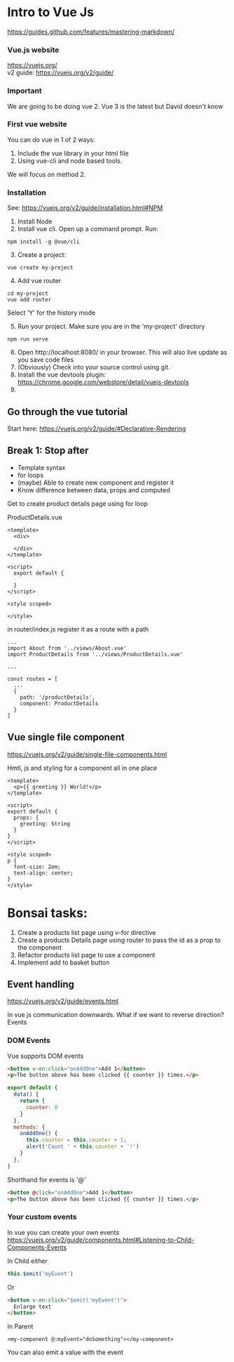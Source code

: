 # Intro to Vue Js
https://guides.github.com/features/mastering-markdown/

### Vue.js website
https://vuejs.org/  
v2 guide: https://vuejs.org/v2/guide/



### Important
We are going to be doing vue 2. Vue 3 is the latest but David doesn't know

### First vue website 
You can do vue in 1 of 2 ways:
1. Include the vue library in your html file
2. Using vue-cli and node based tools.

We will focus on method 2.

### Installation
See: https://vuejs.org/v2/guide/installation.html#NPM

1. Install Node
2. Install vue cli. Open up a command prompt. Run:
```
npm install -g @vue/cli
```
3. Create a project:
```
vue create my-project
```
4. Add vue router
```
cd my-project
vue add router
```
Select 'Y' for the history mode 

5. Run your project. Make sure you are in the 'my-project' directory
```
npm run serve
```
6. Open http://localhost:8080/ in your browser. This will also live update as you save code files
7. (Obviously) Check into your source control using git.
8. Install the vue devtools plugin: https://chrome.google.com/webstore/detail/vuejs-devtools
9. 

## Go through the vue tutorial
Start here: https://vuejs.org/v2/guide/#Declarative-Rendering

## Break 1: Stop after 
- Template syntax
- for loops
- (maybe) Able to create new component and register it
- Know difference between data, props and computed


Get to create product details page using for loop

ProductDetails.vue
```
<template>
  <div>

  </div>
</template>

<script>
  export default {
    
  }
</script>

<style scoped>

</style>
```
in router/index.js register it as a route with a path
```
...
import About from '../views/About.vue'
import ProductDetails from '../views/ProductDetails.vue'

...

const routes = [
  ...
  {
    path: '/productDetails',
    component: ProductDetails
  }
]
```


## Vue single file component
https://vuejs.org/v2/guide/single-file-components.html

Hmtl, js and styling for a component all in one place

```
<template>
  <p>{{ greeting }} World!</p>
</template>

<script>
export default {
  props: {
    greeting: String
  }
}
</script>

<style scoped>
p {
  font-size: 2em;
  text-align: center;
}
</style>
```


# Bonsai tasks:
1. Create a products list page using v-for directive
2. Create a products Details page using router to pass the id as a prop to the component
3. Refactor products list page to use a component
4. Implement add to basket button


## Event handling
https://vuejs.org/v2/guide/events.html

In vue js communication downwards. What if we want to reverse direction? Events

### DOM Events
Vue supports DOM events
```html
<button v-on:click="onAddOne">Add 1</button>
<p>The button above has been clicked {{ counter }} times.</p>
```
```js
export default {
  data() {
    return {
      counter: 0
    }
  },
  methods: {
    onAddOne() {
      this.counter = this.counter + 1;
      alert('Count ' + this.counter + '!')
    }
  },
}
```

Shorthand for events is '@'
```html
<button @click="onAddOne">Add 1</button>
<p>The button above has been clicked {{ counter }} times.</p>
```

### Your custom events
In vue you can create your own events
https://vuejs.org/v2/guide/components.html#Listening-to-Child-Components-Events

In Child either
```js
this.$emit('myEvent')
```
Or 
```html
<button v-on:click="$emit('myEvent')">
  Enlarge text
</button>
```

In Parent
```
<my-component @:myEvent="doSomething"></my-component>
```

You can also emit a value with the event




